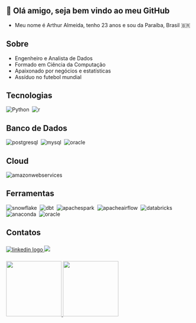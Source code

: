 ## 👋 Olá amigo, seja bem vindo ao meu GitHub

- Meu nome é Arthur Almeida, tenho 23 anos e sou da Paraíba, Brasil 🇧🇷

## Sobre
- Engenheiro e Analista de Dados
- Formado em Ciência da Computação
- Apaixonado por negócios e estatísticas
- Assíduo no futebol mundial

## Tecnologias
![Python](https://img.shields.io/badge/-Python-0D1117?style=for-the-badge&logo=python&labelColor=0D1117&textColor=0D1117)&nbsp;
![r](https://img.shields.io/badge/-r-0D1117?style=for-the-badge&logo=r&labelColor=0D1117&textColor=0D1117)&nbsp;

## Banco de Dados
![postgresql](https://img.shields.io/badge/-PostgreSQL-0D1117?style=for-the-badge&logo=postgresql&labelColor=0D1117&textColor=0D1117)&nbsp;
![mysql](https://img.shields.io/badge/-mysql-0D1117?style=for-the-badge&logo=mysql&labelColor=0D1117&textColor=0D1117)&nbsp;
![oracle](https://img.shields.io/badge/-oracle_developer-0D1117?style=for-the-badge&logo=oracle&labelColor=0D1117&textColor=0D1117)&nbsp;


## Cloud
![amazonwebservices](https://img.shields.io/badge/-aws-0D1117?style=for-the-badge&logo=amazonwebservices&labelColor=0D1117&textColor=0D1117)&nbsp;

## Ferramentas
![snowflake](https://img.shields.io/badge/-snowflake-0D1117?style=for-the-badge&logo=snowflake&labelColor=0D1117&textColor=0D1117)&nbsp;
![dbt](https://img.shields.io/badge/-dbt-0D1117?style=for-the-badge&logo=dbt&labelColor=0D1117&textColor=0D1117)&nbsp;
![apachespark](https://img.shields.io/badge/-apache_spark-0D1117?style=for-the-badge&logo=apachespark&labelColor=0D1117&textColor=0D1117)&nbsp;
![apacheairflow](https://img.shields.io/badge/-apache_airflow-0D1117?style=for-the-badge&logo=apacheairflow&labelColor=0D1117&textColor=0D1117)&nbsp;
![databricks](https://img.shields.io/badge/-databricks-0D1117?style=for-the-badge&logo=databricks&labelColor=0D1117&textColor=0D1117)&nbsp;
![anaconda](https://img.shields.io/badge/-anaconda-0D1117?style=for-the-badge&logo=anaconda&labelColor=0D1117&textColor=0D1117)&nbsp;
![oracle](https://img.shields.io/badge/-oracle_integrator_data-0D1117?style=for-the-badge&logo=oracle&labelColor=0D1117&textColor=0D1117)&nbsp;



<h2 align="left">Contatos</h2>

###

<div align="left">
  <a href="https://www.linkedin.com/in/arthurvalmeida/" target="_blank">
    <img src="https://img.shields.io/badge/-LinkedIn-%230077B5?style=for-the-badge&logo=linkedin&logoColor=white" alt="linkedin logo"  />
  </a>
  <a href="https://t.me/Arthur_Almeida1"><img src="https://img.shields.io/badge/Telegram-2CA5E0?style=for-the-badge&logo=telegram&logoColor=white"></a>
  </a>
</div>

###

<div>
  <a href="https://github.com/ArthurrAlmeida">
  <img height="150em" src="https://github-readme-stats.vercel.app/api?username=ArthurrAlmeida&show_icons=true&theme=dark"/>
  <img height="150em" src="https://github-readme-stats.vercel.app/api/top-langs/?username=ArthurrAlmeida&layout=compact&theme=dark"/>
</div>
